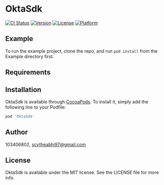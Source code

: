 # OktaSdk

[![CI Status](https://img.shields.io/travis/103406802/OktaSdk.svg?style=flat)](https://travis-ci.org/103406802/OktaSdk)
[![Version](https://img.shields.io/cocoapods/v/OktaSdk.svg?style=flat)](https://cocoapods.org/pods/OktaSdk)
[![License](https://img.shields.io/cocoapods/l/OktaSdk.svg?style=flat)](https://cocoapods.org/pods/OktaSdk)
[![Platform](https://img.shields.io/cocoapods/p/OktaSdk.svg?style=flat)](https://cocoapods.org/pods/OktaSdk)

## Example

To run the example project, clone the repo, and run `pod install` from the Example directory first.

## Requirements

## Installation

OktaSdk is available through [CocoaPods](https://cocoapods.org). To install
it, simply add the following line to your Podfile:

```ruby
pod 'OktaSdk'
```

## Author

103406802, scytheabhi97@gmail.com

## License

OktaSdk is available under the MIT license. See the LICENSE file for more info.
